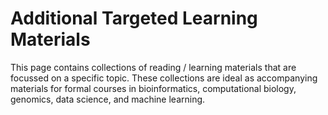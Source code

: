 # Additional Targeted Learning Materials
This page contains collections of reading / learning materials that are focussed on a specific topic. These collections are ideal as accompanying materials for formal courses in bioinformatics, computational biology, genomics, data science, and machine learning.
